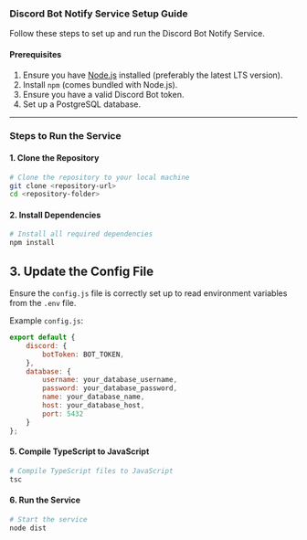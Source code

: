 ### Discord Bot Notify Service Setup Guide

Follow these steps to set up and run the Discord Bot Notify Service.

#### Prerequisites
1. Ensure you have [Node.js](https://nodejs.org/) installed (preferably the latest LTS version).
2. Install `npm` (comes bundled with Node.js).
3. Ensure you have a valid Discord Bot token.
4. Set up a PostgreSQL database.

---

### Steps to Run the Service

#### 1. Clone the Repository
```bash
# Clone the repository to your local machine
git clone <repository-url>
cd <repository-folder>
```

#### 2. Install Dependencies
```bash
# Install all required dependencies
npm install
```

## 3. Update the Config File
Ensure the `config.js` file is correctly set up to read environment variables from the `.env` file.

Example `config.js`:
```javascript
export default {
    discord: {
        botToken: BOT_TOKEN,
    },
    database: {
        username: your_database_username,
        password: your_database_password,
        name: your_database_name,
        host: your_database_host,
        port: 5432
    }
};
```

#### 5. Compile TypeScript to JavaScript
```bash
# Compile TypeScript files to JavaScript
tsc
```

#### 6. Run the Service
```bash
# Start the service
node dist
```
